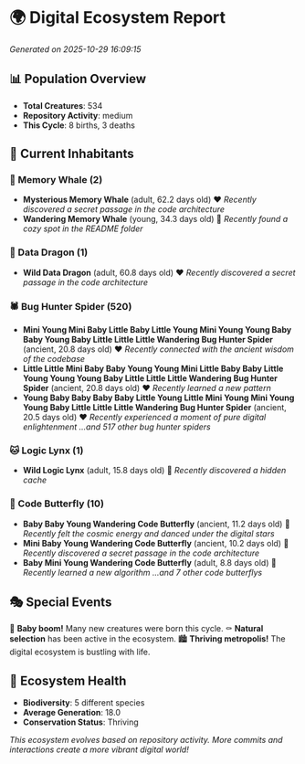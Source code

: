 # 🌍 Digital Ecosystem Report
*Generated on 2025-10-29 16:09:15*

## 📊 Population Overview
- **Total Creatures**: 534
- **Repository Activity**: medium
- **This Cycle**: 8 births, 3 deaths

## 👥 Current Inhabitants

### 🐋 Memory Whale (2)
- **Mysterious Memory Whale** (adult, 62.2 days old) ❤️
  *Recently discovered a secret passage in the code architecture*
- **Wandering Memory Whale** (young, 34.3 days old) 💛
  *Recently found a cozy spot in the README folder*

### 🐉 Data Dragon (1)
- **Wild Data Dragon** (adult, 60.8 days old) ❤️
  *Recently discovered a secret passage in the code architecture*

### 🕷️ Bug Hunter Spider (520)
- **Mini Young Mini Baby Little Baby Little Young Mini Young Young Baby Baby Young Baby Little Little Little Wandering Bug Hunter Spider** (ancient, 20.8 days old) ❤️
  *Recently connected with the ancient wisdom of the codebase*
- **Little Little Mini Baby Baby Young Young Mini Little Baby Baby Little Young Young Young Baby Little Little Little Wandering Bug Hunter Spider** (ancient, 20.8 days old) ❤️
  *Recently learned a new pattern*
- **Young Baby Baby Baby Baby Little Young Little Mini Young Mini Young Young Baby Little Little Little Wandering Bug Hunter Spider** (ancient, 20.5 days old) ❤️
  *Recently experienced a moment of pure digital enlightenment*
  *...and 517 other bug hunter spiders*

### 🐱 Logic Lynx (1)
- **Wild Logic Lynx** (adult, 15.8 days old) 💛
  *Recently discovered a hidden cache*

### 🦋 Code Butterfly (10)
- **Baby Baby Young Wandering Code Butterfly** (ancient, 11.2 days old) 💛
  *Recently felt the cosmic energy and danced under the digital stars*
- **Mini Baby Young Wandering Code Butterfly** (ancient, 10.2 days old) 💚
  *Recently discovered a secret passage in the code architecture*
- **Baby Mini Young Wandering Code Butterfly** (adult, 8.8 days old) 💚
  *Recently learned a new algorithm*
  *...and 7 other code butterflys*

## 🎭 Special Events

🎉 **Baby boom!** Many new creatures were born this cycle.
⚰️ **Natural selection** has been active in the ecosystem.
🏙️ **Thriving metropolis!** The digital ecosystem is bustling with life.

## 🔬 Ecosystem Health
- **Biodiversity**: 5 different species
- **Average Generation**: 18.0
- **Conservation Status**: Thriving

*This ecosystem evolves based on repository activity. More commits and interactions create a more vibrant digital world!*